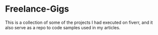 # Freelance-Gigs
This is a collection of some of the projects I had executed on fiverr, and it also serve as a repo to code samples used in my articles.
